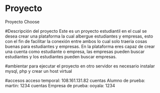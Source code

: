 # Proyecto
Proyecto Choose

#Descripción del proyecto
Este es un proyecto estudiantil en el cual se desea crear una plataforma la cual albergue estudiantes y empresas,
esto con el fin de facilitar la conexión entre ambos lo cual solo traeria cosas buenas para estudiantes y empresas.
En la plataforma eres capaz de crear una cuenta como estudiante o empresa, las empresas pueden buscar estudiantes
y los estudiantes pueden buscar empresas.

#ambientar
para ejecutar el proyecto en otro servidor es necesario instalar mysql, php y crear un host virtual

#accesos
acceso temporal: 108.161.131.82
cuentas Alumno de prueba: martin: 1234
cuentas Empresa de prueba: ooyala: 1234
